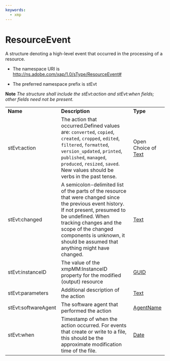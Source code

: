 ```yaml
---
keywords:
  - xmp
---
```


# ResourceEvent

A structure denoting a high-level event that occurred in the processing of a resource.

- The namespace URI is http://ns.adobe.com/xap/1.0/sType/ResourceEvent#

- The preferred namespace prefix is stEvt

**Note** *The structure shall include the stEvt:action and stEvt:when fields; other fields need not be present.*

|    |           |    |
|----|-----------|----|
|**Name**|**Description**|**Type**|
|stEvt:action|The action that occurred.Defined values are: `converted`, `copied`, `created`, `cropped`, `edited`, `filtered`, `formatted`, `version_updated`, `printed`, `published`, `managed`, `produced`, `resized`, `saved`. New values should be verbs in the past tense. |Open Choice of [Text](./CoreProperties.md#text)|
|stEvt:changed|A semicolon-delimited list of the parts of the resource that were changed since the previous event history. If not present, presumed to be undefined. When tracking changes and the scope of the changed components is unknown, it should be assumed that anything might have changed. |[Text](./CoreProperties.md#text)|
|stEvt:instanceID|The value of the xmpMM:InstanceID property for the modified (output) resource  |[GUID](./CoreProperties.md#guid)|
|stEvt:parameters|Additional description of the action  |[Text](./CoreProperties.md#text)|
|stEvt:softwareAgent|The software agent that performed the action  |[AgentName](./CoreProperties.md#agent-name)|
|stEvt:when|Timestamp of when the action occurred. For events that create or write to a file, this should be the approximate modification time of the file.  |[Date](./CoreProperties.md#date)|
